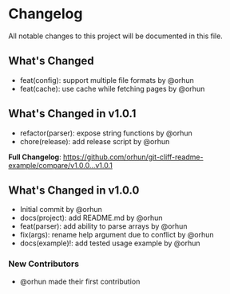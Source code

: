 # Changelog

All notable changes to this project will be documented in this file.

## What's Changed
* feat(config): support multiple file formats by @orhun
* feat(cache): use cache while fetching pages by @orhun

## What's Changed in v1.0.1
* refactor(parser): expose string functions by @orhun
* chore(release): add release script by @orhun

**Full Changelog**: https://github.com/orhun/git-cliff-readme-example/compare/v1.0.0...v1.0.1

## What's Changed in v1.0.0
* Initial commit by @orhun
* docs(project): add README.md by @orhun
* feat(parser): add ability to parse arrays by @orhun
* fix(args): rename help argument due to conflict by @orhun
* docs(example)!: add tested usage example by @orhun

### New Contributors
* @orhun made their first contribution

<!-- generated by git-cliff -->
